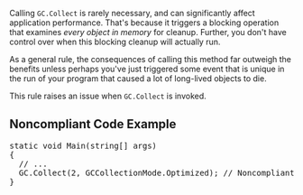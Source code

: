 Calling `GC.Collect` is rarely necessary, and can significantly affect application performance. That's because it triggers a blocking
operation that examines _every object in memory_ for cleanup. Further, you don't have control over when this blocking cleanup will actually
run.

As a general rule, the consequences of calling this method far outweigh the benefits unless perhaps you've just triggered some event that is unique
in the run of your program that caused a lot of long-lived objects to die.

This rule raises an issue when `GC.Collect` is invoked.

## Noncompliant Code Example

<pre>
static void Main(string[] args)
{
  // ...
  GC.Collect(2, GCCollectionMode.Optimized); // Noncompliant
}
</pre>
